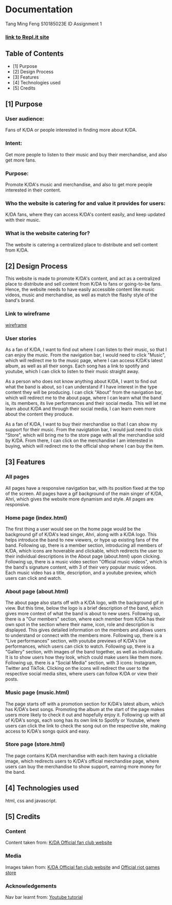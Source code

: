 # Documentation

Tang Ming Feng S10185023E ID Assignment 1
### [link to Repl.it site](https://assignmenttemplate.mingfeng.repl.co/index.html)

## Table of Contents
- [1] Purpose
- [2] Design Process
- [3] Features
- [4] Technologies used
- [5] Credits

      
## [1] Purpose

### User audience:
Fans of K/DA or people interested in finding more about K/DA.

### Intent:
Get more people to listen to their music and buy their merchandise, and also get more fans.

### Purpose:
Promote K/DA's music and merchandise, and also to get more people interested in their content.

### Who the website is catering for and value it provides for users:
K/DA fans, where they can access K/DA's content easily, and keep updated with their music.

### What is the website catering for?
The website is catering a centralized place to distribute and sell content from K/DA.

## [2] Design Process

This website is made to promote K/DA's content, and act as a centralized place to distribute and sell content from K/DA to fans or going-to-be fans.
Hence, the website needs to have easily accessible content like music videos, music and merchandise, as well as match the flashy style of the band's brand.

### Link to wireframe
[wireframe](https://github.com/tangmf/Tutorial/blob/main/ID_S10185023E_Tang%20Ming%20Feng_Assg1_wireframe.pdf)

### User stories

As a fan of K/DA, I want to find out where I can listen to their music, so that I can enjoy the music. From the navigation bar, I would need to click "Music", which will redirect me to the music page, where I can access K/DA's latest album, as well as all their songs. Each song has a link to spotify and youtube, which I can click to listen to their music straight away.

As a person who does not know anything about K/DA, I want to find out what the band is about, so I can understand if I have interest in the type content they will be producing. I can click "About" from the navigation bar, which will redirect me to the about page, where I can learn what the band is, its members, its live performances and their social media. This will let me learn about K/DA and through their social media, I can learn even more about the content they produce.

As a fan of K/DA, I want to buy their merchandise so that I can show my support for their music. From the navigtation bar, I would just need to click "Store", which will bring me to the store page with all the merchandise sold by K/DA. From there, I can click on the merchandise I am interested in buying, which will redirect me to the official shop where I can buy the item.

## [3] Features

### All pages
All pages have a responsive navigation bar, with its position fixed at the top of the screen.
All pages have a gif background of the main singer of K/DA, Ahri, which gives the website more dynamism and style.
All pages are responsive.

### Home page (index.html)
The first thing a user would see on the home page would be the background gif of K/DA's lead singer, Ahri, along with a K/DA logo. This helps introduce the band to new viewers, or hype up existing fans of the band. Following up, there is a member section, introducing all members of K/DA, which icons are hoverable and clickable, which redirects the user to their individual descriptions in the About page (about.html) upon clicking. Following up, there is a music video section "Official music videos", which is the band's signature content, with 3 of their very popular music videos. Each music video has a title, description, and a youtube preview, which users can click and watch.

### About page (about.html)
The about page also starts off with a K/DA logo, with the background gif in view. But this time, below the logo is a brief description of the band, which gives more context of what the band is about to new users. Following up, there is a "Our members" section, where each member from K/DA has their own spot in the section where their name, icon, role and description is displayed. This gives detailed information on the members and allows users to understand or connect with the members more. Following up, there is a "Live performances" section, with youtube previews of K/DA's live performances, which users can click to watch. Following up, there is a "Gallery" section, with images of the band together, as well as individually. It is to show users how they look, which could make users like them more. Following up, there is a "Social Media" section, with 3 icons: Instagram, Twitter and TikTok. Clicking on the icons will redirect the user to the respective social media sites, where users can follow K/DA or view their posts.

### Music page (music.html)
The page starts off with a promotion section for K/DA's latest album, which has K/DA's best songs. Promoting the album at the start of the page makes users more likely to check it out and hopefully enjoy it. Following up with all of K/DA's songs, each song has its own link to Spotify or Youtube, where users can click the link to check the song out on the respective site, making access to K/DA's songs quick and easy.

### Store page (store.html)
The page contains K/DA merchandise with each item having a clickable image, which redirects users to K/DA's official merchandise page, where users can buy the merchandise to show support, earning more money for the band.


## [4] Technologies used
html, css and javascript.

## [5] Credits

### Content
Content taken from: 
[K/DA Official fan club website](https://na.leagueoflegends.com/en-us/event/kda-official-fan-club/?utm_medium=promo1&utm_source=riotbar&utm_campaign=music20&utm_content=kda_riotbar_promo1)

### Media
Images taken from:
[K/DA Official fan club website](https://na.leagueoflegends.com/en-us/event/kda-official-fan-club/?utm_medium=promo1&utm_source=riotbar&utm_campaign=music20&utm_content=kda_riotbar_promo1) and 
[Official riot games store](https://merch.riotgames.com/en-us/collection/kda-allout-collection/?utm_source=lolweb&utm_medium=promo_module&utm_campaign=KDA&utm_content=Collection-KDAAllOut)

### Acknowledgements
Nav bar learnt from: [Youtube tutorial](https://www.youtube.com/watch?v=At4B7A4GOPg)

